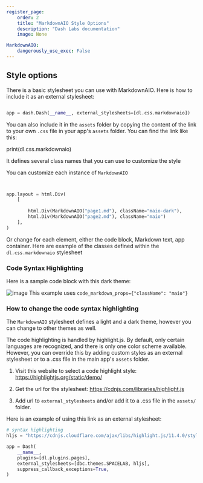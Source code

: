 ```yaml
---
register_page:   
    order: 2
    title: "MarkdownAIO Style Options"
    description: "Dash Labs documentation"
    image: None

MarkdownAIO:
    dangerously_use_exec: False
---
```






## Style options 

There is a basic stylesheet you can use with MarkdownAIO. Here is how to include it as an external stylesheet:

```python

app = dash.Dash(__name__, external_stylesheets=[dl.css.markdownaio])
```

You can also include it in the `assets` folder by copying the content of the link to your own `.css` file in your
app's `assets` folder.  You can find the link like this:

print(dl.css.markdownaio)

It defines several class names that you can use to customize the style




You can customize each instance of `MarkdownAIO`

```python


app.layout = html.Div(
    [
    
        html.Div(MarkdownAIO("page1.md"), className="maio-dark"),
        html.Div(MarkdownAIO("page2.md"), className="maio")
    ], 
)

```

Or change for each element, either the code block, Markdown text, app container.  Here are example of
the classes defined within the `dl.css.markdownaio` stylesheet

### Code Syntax Highlighting 



Here is a sample code block with this dark theme:

![image](https://user-images.githubusercontent.com/72614349/150701421-44b1da68-8529-4185-8360-0c9fe895e698.png)
This example uses `code_markdown_props={"className": "maio"}`


### How to change the code syntax highlighting

The `MarkdownAIO` stylesheet defines a light and a dark theme, however you can change to other themes as well.

The code highlighting is handled by highlight.js. By default, only certain languages are recognized, and there is only
one color scheme available. However, you can override this by adding custom styles as an external stylesheet or to a
.css file in the main app's `assets` folder.

1) Visit this website to select a code highlight style:  https://highlightjs.org/static/demo/  

2) Get the url for the stylesheet: https://cdnjs.com/libraries/highlight.js  

3) Add url to `external_stylesheets` and/or add it to a .css file in the  `assets/` folder.  

Here is an example of using this link as an external stylesheet:

```python
# syntax highlighting
hljs = "https://cdnjs.cloudflare.com/ajax/libs/highlight.js/11.4.0/styles/stackoverflow-light.min.css"

app = Dash(
    __name__,
    plugins=[dl.plugins.pages],
    external_stylesheets=[dbc.themes.SPACELAB, hljs],
    suppress_callback_exceptions=True,
)

```
